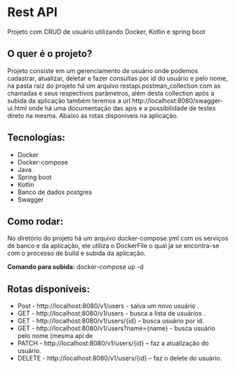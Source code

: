 # Rest API
Projeto com CRUD de usuário utilizando Docker, Kotlin e spring boot 

## O quer é o projeto?
Projeto consiste em um gerenciamento de usuário onde podemos cadastrar, atualizar, deletar e fazer consultas por id do usuário e pelo nome, na pasta raiz do projeto há um arquivo restapi.postman_collection com as chamadas e seus respectivos parâmetros, além desta collection após a subida da aplicação também teremos a url http://localhost:8080/swagger-ui.html onde há uma documentação das apis e a possibilidade de testes direto na mesma. Abaixo as rotas disponíveis na aplicação.

## Tecnologias:
- Docker
- Docker-compose
- Java
- Spring boot
- Kotlin
- Banco de dados postgres
- Swagger 

## Como rodar:
No diretório do projeto há um arquivo docker-compose.yml com os serviços de banco e da aplicação, ele utiliza o DockerFile o qual já se encontra-se com o processo de build e subida da aplicação.

**Comando para subida:** docker-compose up -d

## Rotas disponíveis:
- Post - http://localhost:8080/v1/users - salva um novo usuário .
- GET - http://localhost:8080/v1/users - busca a lista de usuários .
- GET - http://localhost:8080/v1/users/{id} – busca usuário por id.
- GET - http://localhost:8080/v1/users?name={name} - busca usuário pelo nome (mesma api de 
- PATCH - http://localhost:8080/v1/users/{id} – faz a atualização do usuário.
- DELETE - http://localhost:8080/v1/users/{id} – faz o delete do usuário.

